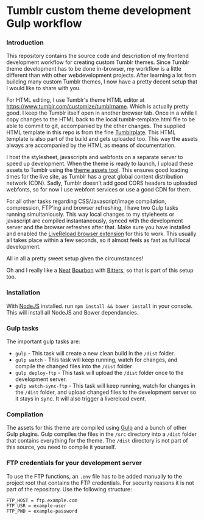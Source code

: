 # Tumblr custom theme development Gulp workflow

### Introduction

This repository contains the source code and description of my frontend development workflow for creating custom Tumblr themes. Since  Tumblr theme development has to be done in-browser, my workflow is a little different than with other webdevelopment projects. After learning a lot from building many custom Tumblr themes, I now have a pretty decent setup that I would like to share with you.

For HTML editing, I use Tumblr's theme HTML editor at https://www.tumblr.com/customize/tumblrname. Which is actually pretty good. I keep the Tumblr itself open in another browser tab. Once in a while I copy changes to the HTML back to the local tumblr-template.html file to be able to commit to git, accompanied by the other changes. The supplied HTML template in this repo is from the fine [Tumblrplate](https://github.com/justalever/tumbleplate). This HTML template is also part of the build and gets uploaded too. This way the assets always are accompanied by the HTML as means of documentation.

I host the stylesheet, javascripts and webfonts on a separate server to speed up development. When the theme is ready to launch, I upload these assets to Tumblr using the [theme assets tool](http://developers.tumblr.com/post/66702077097/hey-there-cool-theme-developers-we-added-a). This ensures good loading times for the live site, as Tumblr has a great global content distribution network (CDN). Sadly, Tumblr doesn't add good CORS headers to uploaded webfonts, so for now I use webfont services or use a good CDN for them.

For all other tasks regarding CSS/Javascript/image compilation, compression, FTP'ing and browser refreshing, I have two Gulp tasks running simultaniously. This way local changes to my styleheets or javascript are compiled instantaneously, synced with the development server and the browser refreshes after that. Make sure you have installed and enabled the [LiveReload browser extension](https://chrome.google.com/webstore/detail/livereload/jnihajbhpnppcggbcgedagnkighmdlei/reviews) for this to work. This usually all takes place within a few seconds, so it almost feels as fast as full local development.

All in all a pretty sweet setup given the circumstances!

Oh and I really like a [Neat](http://neat.bourbon.io) [Bourbon](http://bourbon.io) with [Bitters](http://bitters.bourbon.io), so that is part of this setup too.

### Installation

With [NodeJS](https://nodejs.org) installed. run `npm install && bower install` in your console. This will install all NodeJS and Bower dependancies.

### Gulp tasks

The important gulp tasks are:

- `gulp` - This task will create a new clean build in the `/dist` folder.
- `gulp watch` - This task will keep running, watch for changes, and compile the changed files into the `/dist` folder
- `gulp deploy-ftp` - This task will upload the `/dist` folder once to the development server.
- `gulp watch-sync-ftp` - This task will keep running, watch for changes in the `/dist` folder, and upload changed files to the development server so it stays in sync. It will also trigger a livereload event.

### Compilation

The assets for this theme are compiled using [Gulp](http://gulpjs.com/) and a bunch of other Gulp plugins. Gulp compiles the files in the `/src` directory into a `/dist` folder that contains everything for the theme. The `/dist` directory is not part of this source, you need to compile it yourself.

### FTP credentials for your development server

To use the FTP functions, an `.env` file has to be added manually to the project root that contains the FTP credentials. For security reasons it is not part of the repository. Use the following structure:

    FTP_HOST = ftp.example.com
    FTP_USR = example-user
    FTP_PWD = example-password
